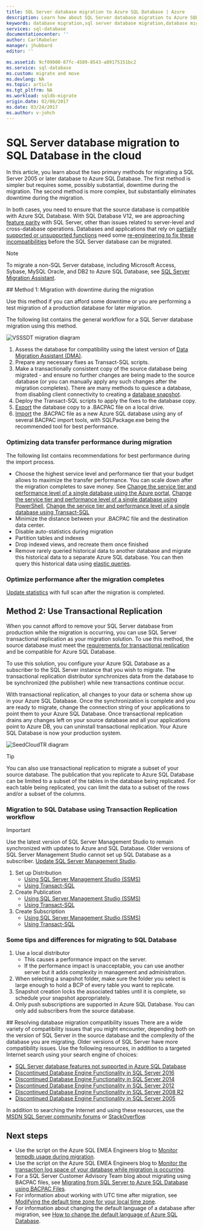 ```yaml
---
title: SQL Server database migration to Azure SQL Database | Azure
description: Learn how about SQL Server database migration to Azure SQL Database in the cloud. Use database migration tools to test compatibility prior to database migration.
keywords: database migration,sql server database migration,database migration tools,migrate database,migrate sql database
services: sql-database
documentationcenter: ''
author: CarlRabeler
manager: jhubbard
editor: ''

ms.assetid: 9cf09000-87fc-4589-8543-a89175151bc2
ms.service: sql-database
ms.custom: migrate and move
ms.devlang: NA
ms.topic: article
ms.tgt_pltfrm: NA
ms.workload: sqldb-migrate
origin.date: 02/08/2017
ms.date: 03/24/2017
ms.author: v-johch
---
```


# SQL Server database migration to SQL Database in the cloud
In this article, you learn about the two primary methods for migrating a SQL Server 2005 or later database to Azure SQL Database. The first method is simpler but requires some, possibly substantial, downtime during the migration. The second method is more complex, but substantially eliminates downtime during the migration.

In both cases, you need to ensure that the source database is compatible with Azure SQL Database. With SQL Database V12, we are approaching [feature parity](./sql-database-features.md) with SQL Server, other than issues related to server-level and cross-database operations. Databases and applications that rely on [partially supported or unsupported functions](./sql-database-transact-sql-information.md) need some [re-engineering to fix these incompatibilities](./sql-database-cloud-migrate.md#resolving-database-migration-compatibility-issues) before the SQL Server database can be migrated.

> [!NOTE]
> To migrate a non-SQL Server database, including Microsoft Access, Sybase, MySQL Oracle, and DB2 to Azure SQL Database, see [SQL Server Migration Assistant](https://blogs.msdn.microsoft.com/datamigration/2016/12/22/released-sql-server-migration-assistant-ssma-v7-2/).
> 

##<a name="migrate-a-compatible-sql-server-database-to-sql-database"></a> Method 1: Migration with downtime during the migration

 Use this method if you can afford some downtime or you are performing a test migration of a production database for later migration.

The following list contains the general workflow for a SQL Server database migration using this method.

  ![VSSSDT migration diagram](./media/sql-database-cloud-migrate/azure-sql-migration-sql-db.png)

1. Assess the database for compatibility using the latest version of [Data Migration Assistant (DMA)](https://www.microsoft.com/download/details.aspx?id=53595).
2. Prepare any necessary fixes as Transact-SQL scripts.
3. Make a transactionally consistent copy of the source database being migrated - and ensure no further changes are being made to the source database (or you can manually apply any such changes after the migration completes). There are many methods to quiesce a database, from disabling client connectivity to creating a [database snapshot](https://msdn.microsoft.com/zh-cn/library/ms175876.aspx).
4. Deploy the Transact-SQL scripts to apply the fixes to the database copy.
5. [Export](./sql-database-export-sqlpackage.md) the database copy to a .BACPAC file on a local drive.
6. [Import](./sql-database-import-sqlpackage.md) the .BACPAC file as a new Azure SQL database using any of several BACPAC import tools, with SQLPackage.exe being the recommended tool for best performance.

### Optimizing data transfer performance during migration 

The following list contains recommendations for best performance during the import process.

* Choose the highest service level and performance tier that your budget allows to maximize the transfer performance. You can scale down after the migration completes to save money. See [Change the service tier and performance level of a single database using the Azure portal](./sql-database-manage-single-databases-portal.md), [Change the service tier and performance level of a single database using PowerShell](./sql-database-manage-single-databases-powershell.md), [Change the service tier and performance level of a single database using Transact-SQL](./sql-database-manage-single-databases-tsql.md)
* Minimize the distance between your .BACPAC file and the destination data center.
* Disable auto-statistics during migration
* Partition tables and indexes
* Drop indexed views, and recreate them once finished
* Remove rarely queried historical data to another database and migrate this historical data to a separate Azure SQL database. You can then query this historical data using [elastic queries](./sql-database-elastic-query-overview.md).

### Optimize performance after the migration completes

[Update statistics](https://msdn.microsoft.com/zh-cn/library/ms187348.aspx) with full scan after the migration is completed.

## Method 2: Use Transactional Replication

When you cannot afford to remove your SQL Server database from production while the migration is occurring, you can use SQL Server transactional replication as your migration solution. To use this method, the source database must meet the [requirements for transactional replication](https://msdn.microsoft.com/zh-cn/library/mt589530.aspx) and be compatible for Azure SQL Database. 

To use this solution, you configure your Azure SQL Database as a subscriber to the SQL Server instance that you wish to migrate. The transactional replication distributor synchronizes data from the database to be synchronized (the publisher) while new transactions continue occur. 

With transactional replication, all changes to your data or schema show up in your Azure SQL Database. Once the synchronization is complete and you are ready to migrate, change the connection string of your applications to point them to your Azure SQL Database. Once transactional replication drains any changes left on your source database and all your applications point to Azure DB, you can uninstall transactional replication. Your Azure SQL Database is now your production system.

 ![SeedCloudTR diagram](./media/sql-database-cloud-migrate/SeedCloudTR.png)

> [!TIP]
> You can also use transactional replication to migrate a subset of your source database. The publication that you replicate to Azure SQL Database can be limited to a subset of the tables in the database being replicated. For each table being replicated, you can limit the data to a subset of the rows and/or a subset of the columns.
>

### Migration to SQL Database using Transaction Replication workflow

> [!IMPORTANT]
> Use the latest version of SQL Server Management Studio to remain synchronized with updates to Azure and SQL Database. Older versions of SQL Server Management Studio cannot set up SQL Database as a subscriber. [Update SQL Server Management Studio](https://msdn.microsoft.com/zh-cn/library/mt238290.aspx).
> 

1. Set up Distribution
   -  [Using SQL Server Management Studio (SSMS)](https://msdn.microsoft.com/zh-cn/library/ms151192.aspx#Anchor_1)
   -  [Using Transact-SQL](https://msdn.microsoft.com/zh-cn/library/ms151192.aspx#Anchor_2)
2. Create Publication
   -  [Using SQL Server Management Studio (SSMS)](https://msdn.microsoft.com/zh-cn/library/ms151160.aspx#Anchor_1)
   -  [Using Transact-SQL](https://msdn.microsoft.com/zh-cn/library/ms151160.aspx#Anchor_2)
3. Create Subscription
   -  [Using SQL Server Management Studio (SSMS)](https://msdn.microsoft.com/zh-cn/library/ms152566.aspx#Anchor_0)
   -  [Using Transact-SQL](https://msdn.microsoft.com/zh-cn/library/ms152566.aspx#Anchor_1)

### Some tips and differences for migrating to SQL Database

1. Use a local distributor 
   - This causes a performance impact on the server. 
   - If the performance impact is unacceptable, you can use another server but it adds complexity in management and administration.
2. When selecting a snapshot folder, make sure the folder you select is large enough to hold a BCP of every table you want to replicate. 
3. Snapshot creation locks the associated tables until it is complete, so schedule your snapshot appropriately. 
4. Only push subscriptions are supported in Azure SQL Database. You can only add subscribers from the source database.

##<a name="fix-database-migration-compatibility-issues"></a> Resolving database migration compatibility issues
There are a wide variety of compatibility issues that you might encounter, depending both on the version of SQL Server in the source database and the complexity of the database you are migrating. Older versions of SQL Server have more compatibility issues. Use the following resources, in addition to a targeted Internet search using your search engine of choices:

* [SQL Server database features not supported in Azure SQL Database](./sql-database-transact-sql-information.md)
* [Discontinued Database Engine Functionality in SQL Server 2016](https://msdn.microsoft.com/zh-cn/library/ms144262%28v=sql.130%29)
* [Discontinued Database Engine Functionality in SQL Server 2014](https://msdn.microsoft.com/zh-cn/library/ms144262%28v=sql.120%29)
* [Discontinued Database Engine Functionality in SQL Server 2012](https://msdn.microsoft.com/zh-cn/library/ms144262%28v=sql.110%29)
* [Discontinued Database Engine Functionality in SQL Server 2008 R2](https://msdn.microsoft.com/zh-cn/library/ms144262%28v=sql.105%29)
* [Discontinued Database Engine Functionality in SQL Server 2005](https://msdn.microsoft.com/zh-cn/library/ms144262%28v=sql.90%29)

In addition to searching the Internet and using these resources, use the [MSDN SQL Server community forums](https://social.msdn.microsoft.com/Forums/sqlserver/home?category=sqlserver) or [StackOverflow](http://stackoverflow.com/).

## Next steps
* Use the script on the Azure SQL EMEA Engineers blog to [Monitor tempdb usage during migration](https://blogs.msdn.microsoft.com/azuresqlemea/2016/12/28/lesson-learned-10-monitoring-tempdb-usage/).
* Use the script on the Azure SQL EMEA Engineers blog to [Monitor the transaction log space of your database while migration is occurring](https://blogs.msdn.microsoft.com/azuresqlemea/2016/10/31/lesson-learned-7-monitoring-the-transaction-log-space-of-my-database/0).
* For a SQL Server Customer Advisory Team blog about migrating using BACPAC files, see [Migrating from SQL Server to Azure SQL Database using BACPAC Files](https://blogs.msdn.microsoft.com/sqlcat/2016/10/20/migrating-from-sql-server-to-azure-sql-database-using-bacpac-files/).
* For information about working with UTC time after migration, see [Modifying the default time zone for your local time zone](https://blogs.msdn.microsoft.com/azuresqlemea/2016/07/27/lesson-learned-4-modifying-the-default-time-zone-for-your-local-time-zone/).
* For information about changing the default language of a database after migration, see [How to change the default language of Azure SQL Database](https://blogs.msdn.microsoft.com/azuresqlemea/2017/01/13/lesson-learned-16-how-to-change-the-default-language-of-azure-sql-database/).